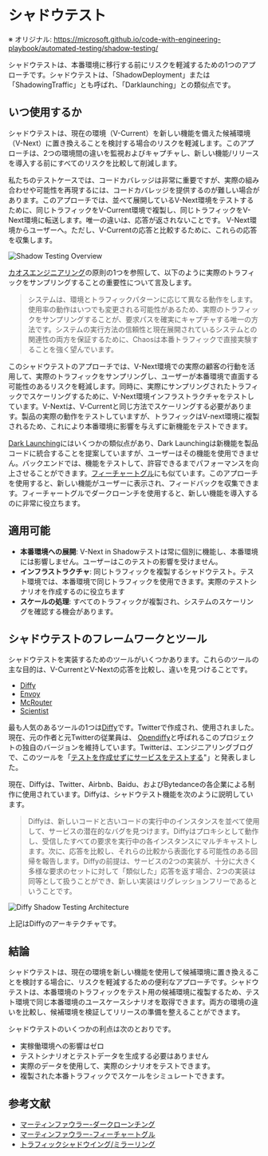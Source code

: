 # シャドウテスト

※ オリジナル: https://microsoft.github.io/code-with-engineering-playbook/automated-testing/shadow-testing/

シャドウテストは、本番環境に移行する前にリスクを軽減するための1つのアプローチです。シャドウテストは、「ShadowDeployment」または「ShadowingTraffic」とも呼ばれ、「Darklaunching」との類似点です。

## いつ使用するか

シャドウテストは、現在の環境（V-Current）を新しい機能を備えた候補環境（V-Next）に置き換えることを検討する場合のリスクを軽減します。このアプローチは、2つの環境間の違いを監視およびキャプチャし、新しい機能/リリースを導入する前にすべてのリスクを比較して削減します。

私たちのテストケースでは、コードカバレッジは非常に重要ですが、実際の組み合わせや可能性を再現するには、コードカバレッジを提供するのが難しい場合があります。このアプローチでは、並べて展開しているV-Next環境をテストするために、同じトラフィックをV-Current環境で複製し、同じトラフィックをV-Next環境に転送します。唯一の違いは、応答が返されないことです。 V-Next環境からユーザーへ。ただし、V-Currentの応答と比較するために、これらの応答を収集します。

![Shadow Testing Overview](images/shadow-testing.png)

 [カオスエンジニアリング](https://principlesofchaos.org/)の原則の1つを参照して、以下のように実際のトラフィックをサンプリングすることの重要性について言及します。

> システムは、環境とトラフィックパターンに応じて異なる動作をします。使用率の動作はいつでも変更される可能性があるため、実際のトラフィックをサンプリングすることが、要求パスを確実にキャプチャする唯一の方法です。システムの実行方法の信頼性と現在展開されているシステムとの関連性の両方を保証するために、Chaosは本番トラフィックで直接実験することを強く望んでいます。

このシャドウテストのアプローチでは、V-Next環境での実際の顧客の行動を活用して、実際のトラフィックをサンプリングし、ユーザーが本番環境で直面する可能性のあるリスクを軽減します。同時に、実際にサンプリングされたトラフィックでスケーリングするために、V-Next環境インフラストラクチャをテストしています。V-Nextは、V-Currentと同じ方法でスケーリングする必要があります。製品の実際の動作をテストしていますが、トラフィックはV-next環境に複製されるため、これにより本番環境に影響を与えずに新機能をテストできます。

[Dark Launching](https://martinfowler.com/bliki/DarkLaunching.html)にはいくつかの類似点があり、Dark Launchingは新機能を製品コードに統合することを提案していますが、ユーザーはその機能を使用できません。バックエンドでは、機能をテストして、許容できるまでパフォーマンスを向上させることができます。[フィーチャートグル](https://martinfowler.com/bliki/FeatureToggle.html)にも似ています。このアプローチを使用すると、新しい機能がユーザーに表示され、フィードバックを収集できます。フィーチャートグルでダークローンチを使用すると、新しい機能を導入するのに非常に役立ちます。

## 適用可能

- **本番環境への展開**: V-Next in Shadowテストは常に個別に機能し、本番環境には影響しません。ユーザーはこのテストの影響を受けません。
- **インフラストラクチャ**: 同じトラフィックを複製するシャドウテスト。テスト環境では、本番環境で同じトラフィックを使用できます。実際のテストシナリオを作成するのに役立ちます
- **スケールの処理**: すべてのトラフィックが複製され、システムのスケーリングを確認する機会があります。

## シャドウテストのフレームワークとツール

シャドウテストを実装するためのツールがいくつかあります。これらのツールの主な目的は、V-CurrentとV-Nextの応答を比較し、違いを見つけることです。

- [Diffy](https://github.com/opendiffy/diffy)
- [Envoy](https://www.envoyproxy.io)
- [McRouter](https://github.com/facebook/mcrouter)
- [Scientist](https://github.com/github/scientist)

最も人気のあるツールの1つは[Diffy](https://github.com/opendiffy/diffy)です。Twitterで作成され、使用されました。現在、元の作者と元Twitterの従業員は、 [Opendiffy](https://github.com/opendiffy/diffy)と呼ばれるこのプロジェクトの独自のバージョンを維持しています。Twitterは、エンジニアリングブログで、このツールを「[テストを作成せずにサービスをテストする](https://blog.twitter.com/engineering/en_us/a/2015/diffy-testing-services-without-writing-tests.html)"」と発表しました。

現在、Diffyは、Twitter、Airbnb、Baidu、およびBytedanceの各企業による制作に使用されています。Diffyは、シャドウテスト機能を次のように説明しています。

> Diffyは、新しいコードと古いコードの実行中のインスタンスを並べて使用して、サービスの潜在的なバグを見つけます。Diffyはプロキシとして動作し、受信したすべての要求を実行中の各インスタンスにマルチキャストします。次に、応答を比較し、それらの比較から表面化する可能性のある回帰を報告します。Diffyの前提は、サービスの2つの実装が、十分に大きく多様な要求のセットに対して「類似した」応答を返す場合、2つの実装は同等として扱うことができ、新しい実装はリグレッションフリーであるということです。

![Diffy Shadow Testing Architecture](images/diffy-shadow-testing.png)

上記はDiffyのアーキテクチャです。

## 結論

シャドウテストは、現在の環境を新しい機能を使用して候補環境に置き換えることを検討する場合に、リスクを軽減するための便利なアプローチです。シャドウテストは、本番環境のトラフィックをテスト用の候補環境に複製するため、テスト環境で同じ本番環境のユースケースシナリオを取得できます。両方の環境の違いを比較し、候補環境を検証してリリースの準備を整えることができます。

シャドウテストのいくつかの利点は次のとおりです。

- 実稼働環境への影響はゼロ
- テストシナリオとテストデータを生成する必要はありません
- 実際のデータを使用して、実際のシナリオをテストできます。
- 複製された本番トラフィックでスケールをシミュレートできます。

## 参考文献  

- [マーティンファウラー-ダークローンチング](https://martinfowler.com/bliki/DarkLaunching.html)
- [マーティンファウラー-フィーチャートグル](https://martinfowler.com/bliki/FeatureToggle.html)
- [トラフィックシャドウイング/ミラーリング](https://istio.io/latest/docs/tasks/traffic-management/mirroring/#:~:text=Traffic%20mirroring%2C%20also%20called%20shadowing,path%20for%20the%20primary%20service.)
